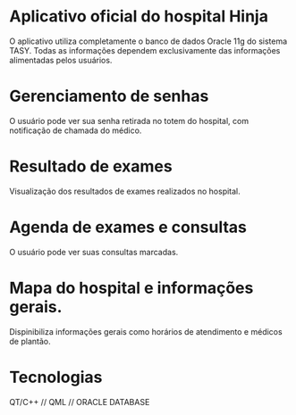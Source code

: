 # Aplicativo oficial do hospital Hinja

O aplicativo utiliza completamente o banco de dados Oracle 11g do sistema TASY.
Todas as informações dependem exclusivamente das informações alimentadas pelos usuários.



# Gerenciamento de senhas
O usuário pode ver sua senha retirada no totem do hospital, com notificação de chamada do médico.



# Resultado de exames
Visualização dos resultados de exames realizados no hospital.



# Agenda de exames e consultas
O usuário pode ver suas consultas marcadas.



# Mapa do hospital e informações gerais.
Dispinibiliza informações gerais como horários de atendimento e médicos de plantão.



# Tecnologias
QT/C++ //
QML //
ORACLE DATABASE

